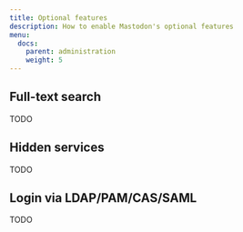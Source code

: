 ```yaml
---
title: Optional features
description: How to enable Mastodon's optional features
menu:
  docs:
    parent: administration
    weight: 5
---
```


## Full-text search

TODO

## Hidden services

TODO

## Login via LDAP/PAM/CAS/SAML

TODO

